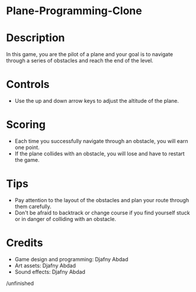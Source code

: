 # Plane-Programming-Clone

# Description

In this game, you are the pilot of a plane and your goal is to navigate through a series of obstacles and reach the end of the level.

# Controls

- Use the up and down arrow keys to adjust the altitude of the plane.

# Scoring

- Each time you successfully navigate through an obstacle, you will earn one point.
- If the plane collides with an obstacle, you will lose and have to restart the game.

# Tips

- Pay attention to the layout of the obstacles and plan your route through them carefully.
- Don't be afraid to backtrack or change course if you find yourself stuck or in danger of colliding with an obstacle.

# Credits

- Game design and programming: Djafny Abdad
- Art assets: Djafny Abdad
- Sound effects: Djafny Abdad

/unfinished
